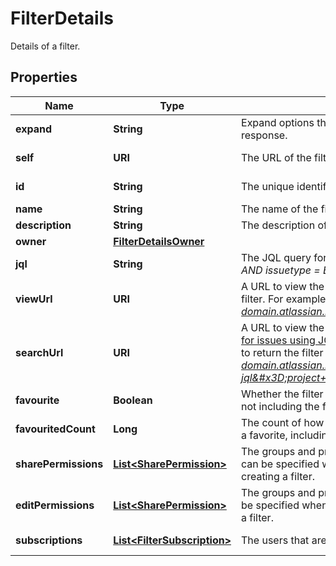 

# FilterDetails

Details of a filter.

## Properties

| Name | Type | Description | Notes |
|------------ | ------------- | ------------- | -------------|
|**expand** | **String** | Expand options that include additional filter details in the response. |  [optional] [readonly] |
|**self** | **URI** | The URL of the filter. |  [optional] [readonly] |
|**id** | **String** | The unique identifier for the filter. |  [optional] [readonly] |
|**name** | **String** | The name of the filter. |  |
|**description** | **String** | The description of the filter. |  [optional] |
|**owner** | [**FilterDetailsOwner**](FilterDetailsOwner.md) |  |  [optional] |
|**jql** | **String** | The JQL query for the filter. For example, *project &#x3D; SSP AND issuetype &#x3D; Bug*. |  [optional] [readonly] |
|**viewUrl** | **URI** | A URL to view the filter results in Jira, using the ID of the filter. For example, *https://your-domain.atlassian.net/issues/?filter&#x3D;10100*. |  [optional] [readonly] |
|**searchUrl** | **URI** | A URL to view the filter results in Jira, using the [Search for issues using JQL](#api-rest-api-3-filter-search-get) operation with the filter&#39;s JQL string to return the filter results. For example, *https://your-domain.atlassian.net/rest/api/3/search?jql&#x3D;project+%3D+SSP+AND+issuetype+%3D+Bug*. |  [optional] [readonly] |
|**favourite** | **Boolean** | Whether the filter is selected as a favorite by any users, not including the filter owner. |  [optional] [readonly] |
|**favouritedCount** | **Long** | The count of how many users have selected this filter as a favorite, including the filter owner. |  [optional] [readonly] |
|**sharePermissions** | [**List&lt;SharePermission&gt;**](SharePermission.md) | The groups and projects that the filter is shared with. This can be specified when updating a filter, but not when creating a filter. |  [optional] |
|**editPermissions** | [**List&lt;SharePermission&gt;**](SharePermission.md) | The groups and projects that can edit the filter. This can be specified when updating a filter, but not when creating a filter. |  [optional] |
|**subscriptions** | [**List&lt;FilterSubscription&gt;**](FilterSubscription.md) | The users that are subscribed to the filter. |  [optional] [readonly] |



